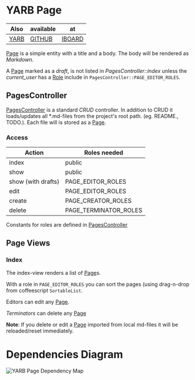 <div id='page-index'></div>

# YARB Page

Also   | available| at
-------|----------|---------
[YARB] | [GITHUB] | [IBOARD]



[Page] is a simple entity with a title and a body.
The body will be rendered as _Markdown_.

A [Page]  marked as a _draft_, is not listed in _PagesController::index_
unless the _current_user_ has a [Role] include
in `PagesController::PAGE_EDITOR_ROLES`.

## PagesController

[PagesController] is a standard _CRUD_ controller.
In addition to CRUD it loads/updates all *.md-files from the
project's root path. (eg.  README., TODO.).
Each file will is stored as a [Page].

### Access

 Action              | Roles needed
 ------------------- | ------------------------
 index               | public
 show                | public
 show (with drafts)  | PAGE_EDITOR_ROLES
 edit                | PAGE_EDITOR_ROLES
 create              | PAGE_CREATOR_ROLES
 delete              | PAGE_TERMINATOR_ROLES

Constants for roles are defined in [PagesController]

## Page Views

### Index

The index-view renders a list of [Page]s.

With a role in `PAGE_EDITOR_ROLES` you can sort the pages (using
drag-n-drop from coffeescript `SortableList`.

Editors can edit any [Page].

_Terminators_ can delete any [Page]

**Note**: If you delete or edit a [Page] imported from local md-files it
 will be reloaded/reset immediately.

# Dependencies Diagram

![YARB Page Dependency Map](http://dav.iboard.cc/container/yarb/doc/assets/page.png)


[YARB]: http://yarb.iboard.cc/pages/page
[GITHUB]: https://github.com/iboard/yarb/blob/master/PAGE.md
[IBOARD]: http://dav.iboard.cc/container/yarb/doc/file.PAGE.html
[User]: http://dav.iboard.cc/container/yarb/doc/User.html
[Role]: http://dav.iboard.cc/container/yarb/doc/Roles.html
[Page]: http://dav.iboard.cc/container/yarb/doc/Page.html
[PagesController]: http://dav.iboard.cc/container/yarb/doc/PagesController.html
[StaticPageUpdateService]: http://dav.iboard.cc/container/yarb/doc/StaticPageUpdateService.html
